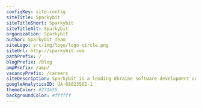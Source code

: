 ```yaml
---
configKey: site-config
siteTitle: Sparkybit
siteTitleShort: Sparkybit
siteTitleAlt: Sparkybit
organization: Sparkybit
author: Sparkybit Team
siteLogo: src/img/logo/logo-circle.png
siteUrl: http://sparkybit.com
pathPrefix: /
blogPrefix: /blog
ampPrefix: /amp/
vacancyPrefix: /careers
siteDescription: Sparkybit is a leading Ukraine software development company, with a focus on fintech, open banking, banking technology, and SME IT planning.", // Website description used for RSS feeds/meta description tag.
googleAnalyticsID: UA-68823502-1
themeColor: #271b55
backgroundColor: #ffffff
---
```

